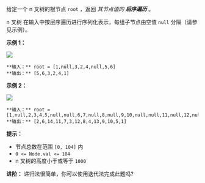 给定一个 n 叉树的根节点 `root` ，返回 _其节点值的 **后序遍历**_ 。

n 叉树 在输入中按层序遍历进行序列化表示，每组子节点由空值 `null` 分隔（请参见示例）。



**示例 1：**

![](https://assets.leetcode.com/uploads/2018/10/12/narytreeexample.png)

    
    
    **输入：** root = [1,null,3,2,4,null,5,6]
    **输出：** [5,6,3,2,4,1]
    

**示例 2：**

![](https://assets.leetcode.com/uploads/2019/11/08/sample_4_964.png)

    
    
    **输入：** root = [1,null,2,3,4,5,null,null,6,7,null,8,null,9,10,null,null,11,null,12,null,13,null,null,14]
    **输出：** [2,6,14,11,7,3,12,8,4,13,9,10,5,1]
    



**提示：**

  * 节点总数在范围 `[0, 104]` 内
  * `0 <= Node.val <= 104`
  * n 叉树的高度小于或等于 `1000`



**进阶：** 递归法很简单，你可以使用迭代法完成此题吗?


